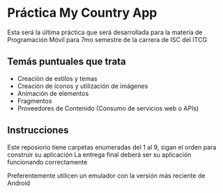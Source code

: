 # Práctica My Country App

Esta será la última práctica que será desarrollada para la materia de Programación Móvil para 7mo semestre de la carrera de ISC del ITCG

## Temás puntuales que trata

* Creación de estilos y temas
* Creación de íconos y utilización de imágenes
* Animación de elementos
* Fragmentos
* Proveedores de Contenido (Consumo de servicios web o APIs)

## Instrucciones
Este reposiorio tiene carpetas enumeradas del 1 al 9, sigan el orden para construir su aplicación
La entrega final deberá ser su aplicación funcionando correctamente

Preferentemente utilicen un emulador con la versión más reciente de Android